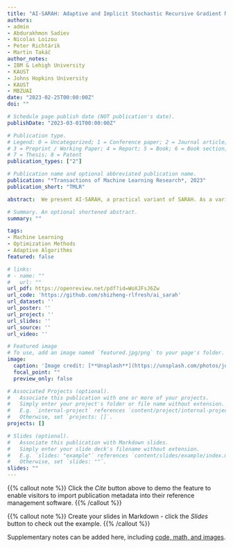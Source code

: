 ```yaml
---
title: "AI-SARAH: Adaptive and Implicit Stochastic Recursive Gradient Methods"
authors:
- admin
- Abdurakhmon Sadiev
- Nicolas Loizou
- Peter Richtárik
- Martin Takáč
author_notes:
- IBM & Lehigh University
- KAUST
- Johns Hopkins University
- KAUST
- MBZUAI
date: "2023-02-25T00:00:00Z"
doi: ""

# Schedule page publish date (NOT publication's date).
publishDate: "2023-03-01T00:00:00Z"

# Publication type.
# Legend: 0 = Uncategorized; 1 = Conference paper; 2 = Journal article;
# 3 = Preprint / Working Paper; 4 = Report; 5 = Book; 6 = Book section;
# 7 = Thesis; 8 = Patent
publication_types: ["2"]

# Publication name and optional abbreviated publication name.
publication: "*Transactions of Machine Learning Research*, 2023"
publication_short: "TMLR"

abstract:  We present AI-SARAH, a practical variant of SARAH. As a variant of SARAH, this algorithm employs the stochastic recursive gradient yet adjusts step-size based on local geometry. AI-SARAH implicitly computes step-size and efficiently estimates local Lipschitz smoothness of stochastic functions. It is fully adaptive, tune-free, straightforward to implement, and computationally efficient. We provide technical insight and intuitive illustrations on its design and convergence. We conduct extensive empirical analysis and demonstrate its strong performance compared with its classical counterparts and other state-of-the-art first-order methods in solving convex machine learning problems.

# Summary. An optional shortened abstract.
summary: ""

tags:
- Machine Learning
- Optimization Methods
- Adaptive Algorithms
featured: false

# links:
# - name: ""
#   url: ""
url_pdf: https://openreview.net/pdf?id=WoXJFsJ6Zw
url_code: 'https://github.com/shizheng-rlfresh/ai_sarah'
url_dataset: ''
url_poster: ''
url_project: ''
url_slides: ''
url_source: ''
url_video: ''

# Featured image
# To use, add an image named `featured.jpg/png` to your page's folder. 
image:
  caption: 'Image credit: [**Unsplash**](https://unsplash.com/photos/jdD8gXaTZsc)'
  focal_point: ""
  preview_only: false

# Associated Projects (optional).
#   Associate this publication with one or more of your projects.
#   Simply enter your project's folder or file name without extension.
#   E.g. `internal-project` references `content/project/internal-project/index.md`.
#   Otherwise, set `projects: []`.
projects: []

# Slides (optional).
#   Associate this publication with Markdown slides.
#   Simply enter your slide deck's filename without extension.
#   E.g. `slides: "example"` references `content/slides/example/index.md`.
#   Otherwise, set `slides: ""`.
slides: ""
---
```


{{% callout note %}}
Click the *Cite* button above to demo the feature to enable visitors to import publication metadata into their reference management software.
{{% /callout %}}

{{% callout note %}}
Create your slides in Markdown - click the *Slides* button to check out the example.
{{% /callout %}}

Supplementary notes can be added here, including [code, math, and images](https://wowchemy.com/docs/writing-markdown-latex/).
